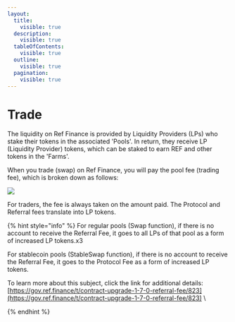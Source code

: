 ```yaml
---
layout:
  title:
    visible: true
  description:
    visible: true
  tableOfContents:
    visible: true
  outline:
    visible: true
  pagination:
    visible: true
---
```


# Trade

The liquidity on Ref Finance is provided by Liquidity Providers (LPs) who stake their tokens in the associated 'Pools'. In return, they receive LP (Liquidity Provider) tokens, which can be staked to earn REF and other tokens in the 'Farms'.&#x20;

When you trade (swap) on Ref Finance, you will pay the pool fee (trading fee), which is broken down as follows:

![](<../../../.gitbook/assets/Mind Map(3).jpg>)

For traders, the fee is always taken on the amount paid. The Protocol and Referral fees translate into LP tokens.

{% hint style="info" %}
For regular pools (Swap function), if there is no account to receive the Referral Fee, it goes to all LPs of that pool as a form of increased LP tokens.x3

For stablecoin pools (StableSwap function), if there is no account to receive the Referral Fee, it goes to the Protocol Fee as a form of increased LP tokens.

To learn more about this subject, click the link for additional details: [https://gov.ref.finance/t/contract-upgrade-1-7-0-referral-fee/823](https://gov.ref.finance/t/contract-upgrade-1-7-0-referral-fee/823) \

{% endhint %}

